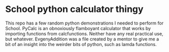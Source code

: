 # School python calculator thingy
This repo has a few random python demonstrations I needed to perform for School.
PyCalc is an obnoxiously flamboyant calculator that works by importing functions from calcfunctions. Neither have any real practical use, but whatever.
EvgenyAddition was a file created by a mentor to give me a bit of an insight into the weirder bits of python, such as lamda functions.
